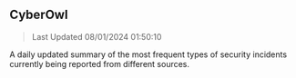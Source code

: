 ## CyberOwl 
> Last Updated 08/01/2024 01:50:10 


A daily updated summary of the most frequent types of security incidents currently being reported from different sources.

